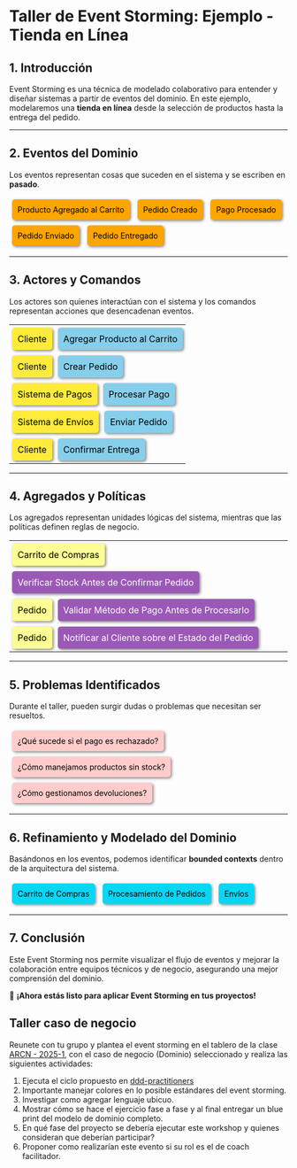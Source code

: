 
# **Taller de Event Storming: Ejemplo - Tienda en Línea**

## **1. Introducción**
Event Storming es una técnica de modelado colaborativo para entender y diseñar sistemas a partir de eventos del dominio. En este ejemplo, modelaremos una **tienda en línea** desde la selección de productos hasta la entrega del pedido.

---

## **2. Eventos del Dominio**
Los eventos representan cosas que suceden en el sistema y se escriben en **pasado**.

<style>
    .postit {
        display: inline-block;
        padding: 10px;
        margin: 5px;
        border-radius: 5px;
        box-shadow: 2px 2px 5px gray;
    }
    .evento { background-color: #ffa500; color: black; }
    .agregado { background-color: #fdfd96; color: black; }
    .comando { background-color: #87ceeb; color: black; }
    .actor { background-color: #ffeb3b; color: black; }
    .politica { background-color: #9b59b6; color: white; }
    .problema { background-color: #ffcccb; color: black; }
    .bounded-context { background-color:rgb(8, 214, 245); color: black; }
    table { border-collapse: collapse; }
    td { padding: 10px; border: none; }
</style>

<div class="postit evento">Producto Agregado al Carrito</div>
<div class="postit evento">Pedido Creado</div>
<div class="postit evento">Pago Procesado</div>
<div class="postit evento">Pedido Enviado</div>
<div class="postit evento">Pedido Entregado</div>

---

## **3. Actores y Comandos**
Los actores son quienes interactúan con el sistema y los comandos representan acciones que desencadenan eventos.

<table>
    <tr>
        <td class="postit actor">Cliente</td>
        <td class="postit comando">Agregar Producto al Carrito</td>
    </tr>
    <tr>
        <td class="postit actor">Cliente</td>
        <td class="postit comando">Crear Pedido</td>
    </tr>
    <tr>
        <td class="postit actor">Sistema de Pagos</td>
        <td class="postit comando">Procesar Pago</td>
    </tr>
    <tr>
        <td class="postit actor">Sistema de Envíos</td>
        <td class="postit comando">Enviar Pedido</td>
    </tr>
    <tr>
        <td class="postit actor">Cliente</td>
        <td class="postit comando">Confirmar Entrega</td>
    </tr>
</table>

---

## **4. Agregados y Políticas**
Los agregados representan unidades lógicas del sistema, mientras que las políticas definen reglas de negocio.

<table>
    <tr>
        <td class="postit agregado">Carrito de Compras</td>
        <td class="postit politica">Verificar Stock Antes de Confirmar Pedido</td>
    </tr>
    <tr>
        <td class="postit agregado">Pedido</td>
        <td class="postit politica">Validar Método de Pago Antes de Procesarlo</td>
    </tr>
    <tr>
        <td class="postit agregado">Pedido</td>
        <td class="postit politica">Notificar al Cliente sobre el Estado del Pedido</td>
    </tr>
</table>

---

## **5. Problemas Identificados**
Durante el taller, pueden surgir dudas o problemas que necesitan ser resueltos.

<div class="postit problema">¿Qué sucede si el pago es rechazado?</div>
<div class="postit problema">¿Cómo manejamos productos sin stock?</div>
<div class="postit problema">¿Cómo gestionamos devoluciones?</div>

---

## **6. Refinamiento y Modelado del Dominio**
Basándonos en los eventos, podemos identificar **bounded contexts** dentro de la arquitectura del sistema.

<div class="postit bounded-context">Carrito de Compras</div>
<div class="postit bounded-context">Procesamiento de Pedidos</div>
<div class="postit bounded-context">Envíos</div>

---

## **7. Conclusión**
Este Event Storming nos permite visualizar el flujo de eventos y mejorar la colaboración entre equipos técnicos y de negocio, asegurando una mejor comprensión del dominio.


🚀 **¡Ahora estás listo para aplicar Event Storming en tus proyectos!**


## **Taller caso de negocio**
Reunete con tu grupo y plantea el event storming en el tablero de la clase [ARCN - 2025-1](https://miro.com/welcomeonboard/NkhoVStiYUxGeEwxcU5Qd09uRnBjVEF1SlJ1MnU3VnYraVVOanRLSXVzQnFoYjNyQnF2SFFZK1hYT0pJeXdjZXpJSGMvcjJEVG92dEpFNGF5Wko5SWgyTWliTGVRUmtURmh4ekc1R0RJNjhab0p0cktEQ2kwTHlhYzJFeUN2OGV0R2lncW1vRmFBVnlLcVJzTmdFdlNRPT0hdjE=?share_link_id=967622799927), con el caso de negocio (Dominio) seleccionado y realiza las siguientes actividades:

1. Ejecuta el ciclo propuesto en [ddd-practitioners](https://ddd-practitioners.com/2023/03/20/remote-eventstorming-workshop/)
2. Importante manejar colores en lo posible estándares del event storming.
3. Investigar como agregar lenguaje ubicuo.
4. Mostrar cómo se hace el ejercicio fase a fase y al final entregar un blue print del modelo de dominio completo.
5. En qué fase del proyecto se debería ejecutar este workshop y quienes consideran que deberían participar?
6. Proponer como realizarían este evento si su rol es el de coach facilitador.
